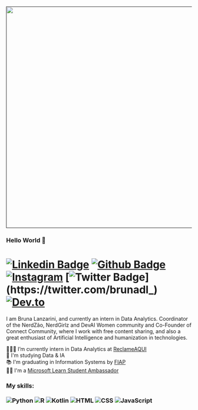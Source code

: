 
<p align="center">
  <a href="">
    <img src="https://media.giphy.com/media/XYot661SFS62c/giphy.gif" width="600px">
  </a>
</p>

### Hello World  💖  
# [![Linkedin Badge](https://img.shields.io/badge/-LinkedIn-0077B5?style=flat&logo=Linkedin&logoColor=white&link=https://www.linkedin.com/in/brunadl/)](https://www.linkedin.com/in/brunadl/) [![Github Badge](https://img.shields.io/badge/-Github-242A2D?style=flat&logo=Github&logoColor=white&link=https://github.com/brunadl/)](https://github.com/brunadl/) [![Instagram](https://img.shields.io/badge/-instagram-D42F8A?style=flat&logo=Instagram&logoColor=white&link=https://www.instagram.com/jjean_dev)](https://www.instagram.com/bruna.lanzarini) [![Twitter Badge](https://img.shields.io/badge/-Twitter-0077B5?style=flat&logo=Twitter&logoColor=white&link=https://twitter.com/brunadl_)](https://twitter.com/brunadl_) [![Dev.to](https://img.shields.io/badge/-Dev.to-242A2D?style=flat&logo=dev.to&logoColor=white&link=https://dev.to/brunadl)](https://dev.to/brunadl)

I am Bruna Lanzarini, and currently an intern in Data Analytics. Coordinator of the NerdZão, NerdGirlz and DevAI Women community and Co-Founder of Connect Community, where I work with free content sharing, and also a great enthusiast of Artificial Intelligence and humanization in technologies.<br> 

👩🏼‍💻 I’m currently intern in Data Analytics at [ReclameAQUI](https://www.reclameaqui.com.br/)<br>
🤖 I'm studying Data & IA<br>
📚 I'm graduating in Information Systems by [FIAP](https://www.fiap.com.br/)<br>
🐱‍💻 I'm a [Microsoft Learn Student Ambassador](https://studentambassadors.microsoft.com/)<br>


### My skills: <br/> <br/> ![Python](https://img.shields.io/badge/-Python-0077B5?style=flat&logoColor=white&logo=python) ![R](https://img.shields.io/badge/-R-0077B5?style=flat&logoColor=white&logo=r) ![Kotlin](https://img.shields.io/badge/-Kotlin-ff961f?style=flat&logoColor=white&logo=kotlin) ![HTML](https://img.shields.io/badge/-HTML-ff0d00?style=flat&logoColor=white&logo=html5) ![CSS](https://img.shields.io/badge/-CSS-196eff?style=flat&logoColor=white&logo=css3) ![JavaScript](https://img.shields.io/badge/-JavaScript-ffdd19?style=flat&logoColor=white&logo=javascript)
